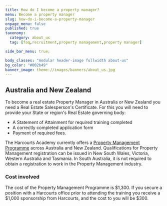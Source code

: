 ```yaml
---
title: How do I become a property manager?
menu: Become a property manager
slug: how-do-i-become-a-property-manager
onpage_menu: false
published: true
taxonomy:
  category: about_us
  tag: [faq,recruitment,property management,property manager]

side_bar_menu: true;

body_classes: "modular header-image fullwidth about-us"
bg_color: "#002b49"
banner_image: theme://images/banners/about_us.jpg
---
```


## Australia and New Zealand
To become a real estate Property Manager in Australia or New Zealand you need a Real Estate Salesperson's Certificate. For this you will need to provide your State or region's Real Estate governing body:

- A Statement of Attainment for required training completed
- A correctly completed application form
- Payment of required fees.

The Harcourts Academy currently offers a [Property Management Programme](/courses/property-management/property-management-programme) across Australia and New Zealand. Qualifications for Property Management registration can be issued in New South Wales, Victoria, Western Australia and Tasmania. In South Australia, it is not required to obtain a registration to work in the Property Management industry.

### Cost involved

The cost of the Property Management Programme is $1,300. If you secure a position with a Harcourts office prior to attending the training you receive a $1,000 sponsorship from Harcourts, and the cost to you will be $300.
